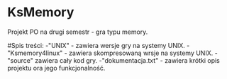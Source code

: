 # KsMemory
Projekt PO na drugi semestr - gra typu memory.

#Spis treści:
-"UNIX" - zawiera wersje gry na systemy UNIX.
-"Ksmemory4linux" - zawiera skompresowaną wrsje na systemy UNIX.
-"source" zawiera cały kod gry.
-"dokumentacja.txt" - zawiera krótki opis projektu ora jego funkcjonalność.
